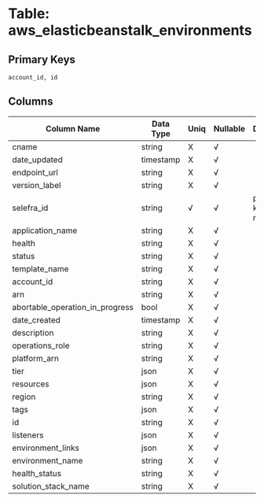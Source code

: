 # Table: aws_elasticbeanstalk_environments

## Primary Keys 

```
account_id, id
```


## Columns 

|  Column Name   |  Data Type  | Uniq | Nullable | Description | 
|  ----  | ----  | ----  | ----  | ---- | 
| cname | string | X | √ |  | 
| date_updated | timestamp | X | √ |  | 
| endpoint_url | string | X | √ |  | 
| version_label | string | X | √ |  | 
| selefra_id | string | √ | √ | primary keys value md5 | 
| application_name | string | X | √ |  | 
| health | string | X | √ |  | 
| status | string | X | √ |  | 
| template_name | string | X | √ |  | 
| account_id | string | X | √ |  | 
| arn | string | X | √ |  | 
| abortable_operation_in_progress | bool | X | √ |  | 
| date_created | timestamp | X | √ |  | 
| description | string | X | √ |  | 
| operations_role | string | X | √ |  | 
| platform_arn | string | X | √ |  | 
| tier | json | X | √ |  | 
| resources | json | X | √ |  | 
| region | string | X | √ |  | 
| tags | json | X | √ |  | 
| id | string | X | √ |  | 
| listeners | json | X | √ |  | 
| environment_links | json | X | √ |  | 
| environment_name | string | X | √ |  | 
| health_status | string | X | √ |  | 
| solution_stack_name | string | X | √ |  | 


